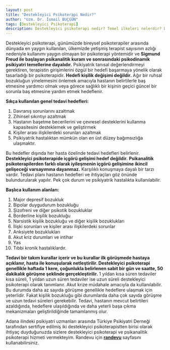 ```yaml
---
layout: post
title: "Destekleyici Psikoterapi Nedir?"
author: "Uzm. Dr. İsmail BUÇGÜN"
tags: [Destekleyici Psikoterapi]
description: Destekleyici psikoterapi nedir? Temel ilkeleri nelerdir? Destekleyici psikoterapi hangi durumlarda kullanılır? Adana'da destekleyici psikoterapist olan psikiyatri uzmanı var mıdır? Terapi kuralları nelerdir?
---
```


Destekleyici psikoterapi, günümüzde bireysel psikoterapiler arasında dünyada en yaygın kullanılan, ülkemizde yetişmiş terapist sayısının azlığı nedeniyle kullanımı yaygın olmayan bir psikoterapi yöntemidir ve **Sigmund Freud ile başlayan psikanalitik kuram ve sonrasındaki psikodinamik psikiyatri temellerine dayalıdır.** Psikiyatrik tanısal değerlendirmeyi gerektiren, terapistin girişimlerini özgül bir hedefi başarmaya yönelik olarak tasarladığı bir psikoterapidir. **Hedefi kişilik değişimi değildir.** Ağır bir ruhsal bozukluğun yinelemesini önlemek amacıyla hastanın belirtilerle baş etmesine yardımcı olmak veya görece sağlıklı bir kişinin geçici güncel bir sorunla baş etmesine yardım etmek hedeflenir. 

**Sıkça kullanılan genel tedavi hedefleri:**
1. Davranış sorunlarını azaltmak
2. Zihinsel sıkıntıyı azaltmak
3. Hastanın başetme becerilerini ve çevresel desteklerini kullanma kapasitesini desteklemek ve geliştirmek
4. Kişiler arası ilişkilerdeki sorunları azaltmak
5. Psikiyatrik hastalıktan mümkün olan en üst düzey bağımsızlığa ulaşmaktır.

Bu hedefler dışında her hasta özelinde tedavi hedefleri belirlenir. **Destekleyici psikoterapide içgörü gelişimi hedef değildir.** **Psikanalitik psikoterapilerden farklı olarak iyileşmenin içgörü gelişimine ikincil gelişeceği varsayımına dayanmaz.**
Karşılıklı konuşmaya dayalı bir tarzı vardır. Tedavi planı hastanın hedefleri ve ihtiyaçları göz önünde bulundurularak yapılır. Pek çok durum ve psikiyatrik hastalıkta kullanılabilir.

**Başlıca kullanım alanları:**
1. Major depresif bozukluk
2. Bipolar duygudurum bozukluğu
3. Şizofreni ve diğer psikotik bozukluklar
4. Borderline kişilik bozukluğu
5. Narsistik kişilik bozukluğu ve diğer kişilik bozuklukları
6. İlişki sorunları ve kişiler arası ilişkilerdeki sorunlar
7. Anksiyete bozuklukları
8. Akut kriz durumları ve intihar
9. Yas
10. Tıbbi kronik hastalıklardır.

**Tedavi bir takım kurallar içerir ve bu kurallar ilk görüşmede hastaya açıklanır, hasta ile konuşularak netleştirilir. Destekleyici psikoterapi genellikle haftada 1 kere, çoğunlukla belirlenen sabit bir gün ve saatte, 50 dakikalık görüşme şeklinde gerçekleştirilir.** 1 yıldan kısa süren tedaviler kısa süreli, 1 yıldan uzun süren tedaviler ise uzun süreli destekleyici psikoterapi olarak tanımlanır. Akut krize müdahale amacıyla da kullanılabilir. Bu durumda daha az sayıda görüşme genellikle hedeflere ulaşmak için yeterlidir. Fakat kişilik bozukluğu gibi durumlarda daha çok sayıda görüşme ve uzun tedavi süreleri gerekebilir. Tedavi, hastanın mevcut belirtileri azaldığında, hedeflere ulaşıldığında ve daha yeterli başa çıkma mekanizmaları geliştirildiğinde tamamlanmış olur.

Adana ilindeki psikiyatri uzmanları arasında Türkiye Psikiyatri Derneği tarafından sertifiye edilmiş iki destekleyici psikoterapistten birisi olarak ihtiyaç duyduğunuzda sizlere destekleyici psikoterapi ve psikanalitik psikoterapi hizmeti vermekteyim. Randevu için **[randevu](/randevu)** sayfasını kullanabilirsiniz.